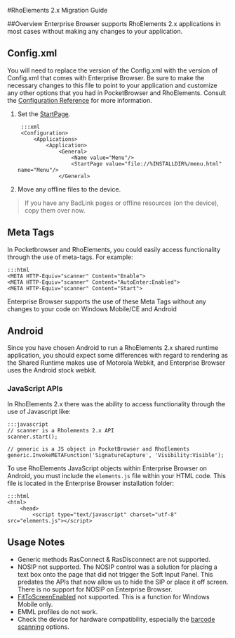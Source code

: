 #RhoElements 2.x Migration Guide

##Overview
Enterprise Browser supports RhoElements 2.x applications in most cases without making any changes to your application.


## Config.xml
You will need to replace the version of the Config.xml with the version of Config.xml that comes with Enterprise Browser. Be sure to make the necessary changes to this file to point to your application and customize any other options that you had in PocketBrowser and RhoElements. Consult the [Configuration Reference](../guide/configreference) for more information.

1. Set the [StartPage](../guide/configreference?StartPage).

		:::xml
		<Configuration>
		    <Applications>
		        <Application>
		            <General>
		                <Name value="Menu"/>
		                <StartPage value="file://%INSTALLDIR%/menu.html" name="Menu"/>
		            </General>
2. Move any offline files to the device.
>If you have any BadLink pages or offline resources (on the device), copy them over now.


## Meta Tags
In Pocketbrowser and RhoElements, you could easily access functionality through the use of meta-tags. For  example:

	:::html
	<META HTTP-Equiv="scanner" Content="Enable">
	<META HTTP-Equiv="scanner" Content="AutoEnter:Enabled">
	<META HTTP-Equiv="scanner" Content="Start"> 

Enterprise Browser supports the use of these Meta Tags without any changes to your code on Windows Mobile/CE and Android

## Android
Since you have chosen Android to run a RhoElements 2.x shared runtime application, you should expect some differences with regard to rendering as the Shared Runtime makes use of Motorola Webkit, and Enterprise Browser uses the Android stock webkit.

### JavaScript APIs
In RhoElements 2.x there was the ability to access functionality through the use of Javascript like:

	:::javascript
	// scanner is a Rholements 2.x API
	scanner.start();

	// generic is a JS object in PocketBrowser and RhoElements
	generic.InvokeMETAFunction('SignatureCapture', 'Visibility:Visible');

To use RhoElements JavaScript objects within Enterprise Browser on Android, you must include the `elements.js` file within your HTML code. This file is located in the Enterprise Browser installation folder:

<!-- TBD Insert ScreenShot -->

	:::html
	<html>
		<head>
			<script type="text/javascript" charset="utf-8" src="elements.js"></script>
 
## Usage Notes
* Generic methods RasConnect & RasDisconnect are not supported.
* NOSIP not supported. The NOSIP control was a solution for placing a text box onto the page that did not trigger the Soft Input Panel. This predates the APIs that now allow us to hide the SIP or place it off screen. There is no support for NOSIP on Enterprise Browser.
* [FitToScreenEnabled](../guide/configreference?FitToScreenEnabled) not supported. This is a function for Windows Mobile only.
* EMML profiles do not work.
* Check the device for hardware compatibility, especially the [barcode scanning](http://docs.rhomobile.com/en/2.2.0/rhoelements/scanner) options. 
